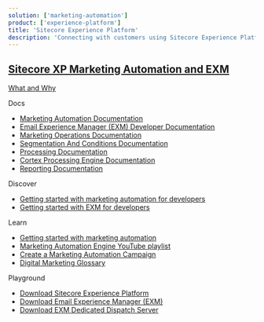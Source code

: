 ```yaml
---
solution: ['marketing-automation']
product: ['experience-platform']
title: 'Sitecore Experience Platform'
description: 'Connecting with customers using Sitecore Experience Platform marketing automation and email experience manager (EXM)'
---
```


## [Sitecore XP Marketing Automation and EXM]()

[What and Why]()

Docs

- [Marketing Automation Documentation](https://doc.sitecore.com/en/developers/101/sitecore-experience-platform/marketing-automation.html)
- [Email Experience Manager (EXM) Developer Documentation](https://doc.sitecore.com/en/developers/exm/101/email-experience-manager/index-en.html)
- [Marketing Operations Documentation](https://doc.sitecore.com/en/users/101/sitecore-experience-platform/marketing-operations.html)
- [Segmentation And Conditions Documentation](https://doc.sitecore.com/en/developers/101/sitecore-experience-platform/segmentation-engine.html)
- [Processing Documentation](https://doc.sitecore.com/en/developers/101/sitecore-experience-platform/processing.html)
- [Cortex Processing Engine Documentation](https://doc.sitecore.com/en/developers/101/sitecore-experience-platform/sitecore-cortex-processing-engine.html)
- [Reporting Documentation](https://doc.sitecore.com/en/developers/101/sitecore-experience-platform/reporting.html)

Discover

- [Getting started with marketing automation for developers](https://doc.sitecore.com/en/developers/101/sitecore-experience-platform/getting-started-with-marketing-automation-for-developers.html)
- [Getting started with EXM for developers](https://doc.sitecore.com/en/developers/exm/101/email-experience-manager/getting-started-with-exm-for-developers.html)

Learn

- [Getting started with marketing automation](https://doc.sitecore.com/en/developers/101/sitecore-experience-platform/getting-started-with-marketing-automation-for-developers.html)
- [Marketing Automation Engine YouTube playlist](https://www.youtube.com/watch?v=-44xRa0ju2k&list=PL1jJVFm_lGnyicywCcwcWa8RtsoiJEbC9)
- [Create a Marketing Automation Campaign](https://doc.sitecore.com/en/users/101/sitecore-experience-platform/create-a-marketing-automation-campaign.html)
- [Digital Marketing Glossary](https://doc.sitecore.com/en/users/101/sitecore-experience-platform/digital-marketing-glossary.html)

Playground

- [Download Sitecore Experience Platform](https://dev.sitecore.net/Downloads/Sitecore_Experience_Platform.aspx)
- [Download Email Experience Manager (EXM)](https://dev.sitecore.net/Downloads/Email_Experience_Manager.aspx)
- [Download EXM Dedicated Dispatch Server](https://dev.sitecore.net/Downloads/EXM_Dedicated_Dispatch_Server.aspx)
